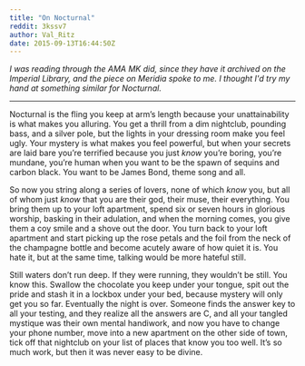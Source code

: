 ```yaml
---
title: "On Nocturnal"
reddit: 3kssv7
author: Val_Ritz
date: 2015-09-13T16:44:50Z
---
```


*I was reading through the AMA MK did, since they have it archived on the Imperial Library, and the piece on Meridia spoke to me. I thought I'd try my hand at something similar for Nocturnal.*
_________________________________________________________

Nocturnal is the fling you keep at arm’s length because your unattainability is what makes you alluring. You get a thrill from a dim nightclub, pounding bass, and a silver pole, but the lights in your dressing room make you feel ugly. Your mystery is what makes you feel powerful, but when your secrets are laid bare you’re terrified because you just *know* you’re boring, you’re mundane, you’re human when you want to be the spawn of sequins and carbon black. You want to be James Bond, theme song and all.

So now you string along a series of lovers, none of which *know* you, but all of whom just *know* that you are their god, their muse, their everything. You bring them up to your loft apartment, spend six or seven hours in glorious worship, basking in their adulation, and when the morning comes, you give them a coy smile and a shove out the door. You turn back to your loft apartment and start picking up the rose petals and the foil from the neck of the champagne bottle and become acutely aware of how quiet it is. You hate it, but at the same time, talking would be more hateful still.

Still waters don’t run deep. If they were running, they wouldn’t be still. You know this. Swallow the chocolate you keep under your tongue, spit out the pride and stash it in a lockbox under your bed, because mystery will only get you so far. Eventually the night is over. Someone finds the answer key to all your testing, and they realize all the answers are C, and all your tangled mystique was their own mental handiwork, and now you have to change your phone number, move into a new apartment on the other side of town, tick off that nightclub on your list of places that know you too well. It’s so much work, but then it was never easy to be divine.

